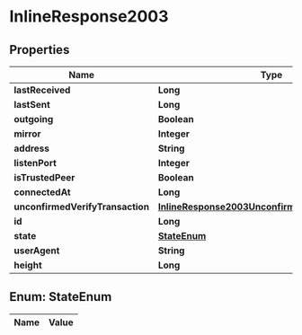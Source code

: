 
# InlineResponse2003

## Properties
Name | Type | Description | Notes
------------ | ------------- | ------------- | -------------
**lastReceived** | **Long** |  |  [optional]
**lastSent** | **Long** |  |  [optional]
**outgoing** | **Boolean** |  |  [optional]
**mirror** | **Integer** |  |  [optional]
**address** | **String** |  |  [optional]
**listenPort** | **Integer** |  |  [optional]
**isTrustedPeer** | **Boolean** |  |  [optional]
**connectedAt** | **Long** |  |  [optional]
**unconfirmedVerifyTransaction** | [**InlineResponse2003UnconfirmedVerifyTransaction**](InlineResponse2003UnconfirmedVerifyTransaction.md) |  |  [optional]
**id** | **Long** |  |  [optional]
**state** | [**StateEnum**](#StateEnum) |  |  [optional]
**userAgent** | **String** |  |  [optional]
**height** | **Long** |  |  [optional]


<a name="StateEnum"></a>
## Enum: StateEnum
Name | Value
---- | -----



